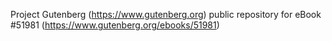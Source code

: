 Project Gutenberg (https://www.gutenberg.org) public repository for
eBook #51981 (https://www.gutenberg.org/ebooks/51981)
